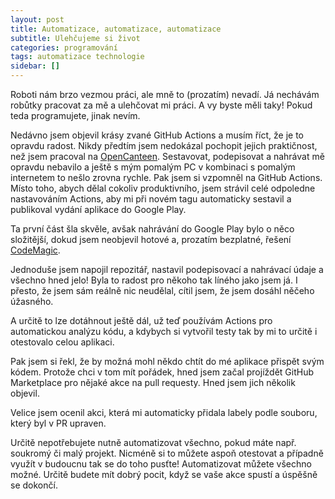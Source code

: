 ```yaml
---
layout: post
title: Automatizace, automatizace, automatizace
subtitle: Ulehčujeme si život
categories: programování
tags: automatizace technologie
sidebar: []
---
```


Roboti nám brzo vezmou práci, ale mně to (prozatím) nevadí. Já nechávám robůtky pracovat za mě a ulehčovat mi práci. A vy byste měli taky! Pokud teda programujete, jinak nevím.

Nedávno jsem objevil krásy zvané GitHub Actions a musím říct, že je to opravdu radost. Nikdy předtím jsem nedokázal pochopit jejich praktičnost, než jsem pracoval na [OpenCanteen](https://github.com/hernikplays/opencanteen). Sestavovat, podepisovat a nahrávat mě opravdu nebavilo a ještě s mým pomalým PC v kombinaci s pomalým internetem to nešlo zrovna rychle. Pak jsem si vzpomněl na GitHub Actions. Místo toho, abych dělal cokoliv produktivního, jsem strávil celé odpoledne nastavováním Actions, aby mi při novém tagu automaticky sestavil a publikoval vydání aplikace do Google Play.

Ta první část šla skvěle, avšak nahrávání do Google Play bylo o něco složitější, dokud jsem neobjevil hotové a, prozatím bezplatné, řešení [CodeMagic](https://codemagic.io/start/). 

Jednoduše jsem napojil repozitář, nastavil podepisovací a nahrávací údaje a všechno hned jelo! Byla to radost pro někoho tak líného jako jsem já. I přesto, že jsem sám reálně nic neudělal, cítil jsem, že jsem dosáhl něčeho úžasného.

A určitě to lze dotáhnout ještě dál, už teď používám Actions pro automatickou analýzu kódu, a kdybych si vytvořil testy tak by mi to určitě i otestovalo celou aplikaci.

Pak jsem si řekl, že by možná mohl někdo chtít do mé aplikace přispět svým kódem. Protože chci v tom mít pořádek, hned jsem začal projíždět GitHub Marketplace pro nějaké akce na pull requesty. Hned jsem jich několik objevil.

Velice jsem ocenil akci, která mi automaticky přidala labely podle souboru, který byl v PR upraven.

Určitě nepotřebujete nutně automatizovat všechno, pokud máte např. soukromý či malý projekt. Nicméně si to můžete aspoň otestovat a případně využít v budoucnu tak se do toho pusťte! Automatizovat můžete všechno možné. Určitě budete mít dobrý pocit, když se vaše akce spustí a úspěšně se dokončí.
